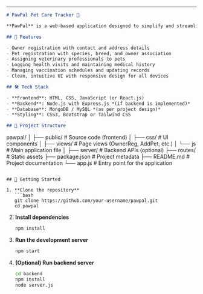 
---

```markdown
# PawPal Pet Care Tracker 🐾

**PawPal** is a web-based application designed to simplify and streamline pet care management. It allows users to register pet owners, add pets, assign vets, log health visits, and manage vaccination schedules, all through a user-friendly interface.

## 📌 Features

- Owner registration with contact and address details
- Pet registration with species, breed, and owner association
- Assigning veterinary professionals to pets
- Logging health visits and maintaining medical history
- Managing vaccination schedules and updating records
- Clean, intuitive UI with responsive design for all devices

## 🛠 Tech Stack

- **Frontend**: HTML, CSS, JavaScript (or React.js)
- **Backend**: Node.js with Express.js *(if backend is implemented)*
- **Database**: MongoDB / MySQL *(as per project design)*
- **Styling**: CSS3, Bootstrap or Tailwind CSS

## 📂 Project Structure

```

pawpal/
│
├── public/                  # Source code (frontend)
│   ├── css/       # UI components
│   ├── views/            # Page views (OwnerReg, AddPet, etc.)
│   └── js            # Main application file
│
├── server/              # Backend APIs (optional)
├── routes/               # Static assets
├── package.json          # Project metadata
├── README.md             # Project documentation
└── app.js            # Entry point for the application

````

## 🚀 Getting Started

1. **Clone the repository**
   ```bash
   git clone https://github.com/your-username/pawpal.git
   cd pawpal
````

2. **Install dependencies**

   ```bash
   npm install
   ```

3. **Run the development server**

   ```bash
   npm start
   ```

4. **(Optional) Run backend server**

   ```bash
   cd backend
   npm install
   node server.js
   ```





